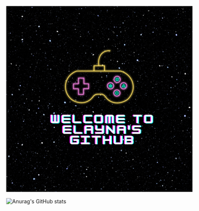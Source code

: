 
<!--**ElaynaSeguin/ElaynaSeguin** is a ✨ _special_ ✨ repository because its `README.md` (this file) appears on your GitHub profile.-->

<!--![Anurag's GitHub stats](https://github-readme-stats.vercel.app/api?username=ElaynaSeguin&show_icons=true&theme=tokyonight)-->
<img src="Elayna's Github.png" alt="">

![Anurag's GitHub stats](https://github-readme-stats.vercel.app/api?username=ElaynaSeguin&show_icons=true&theme=tokyonight)
